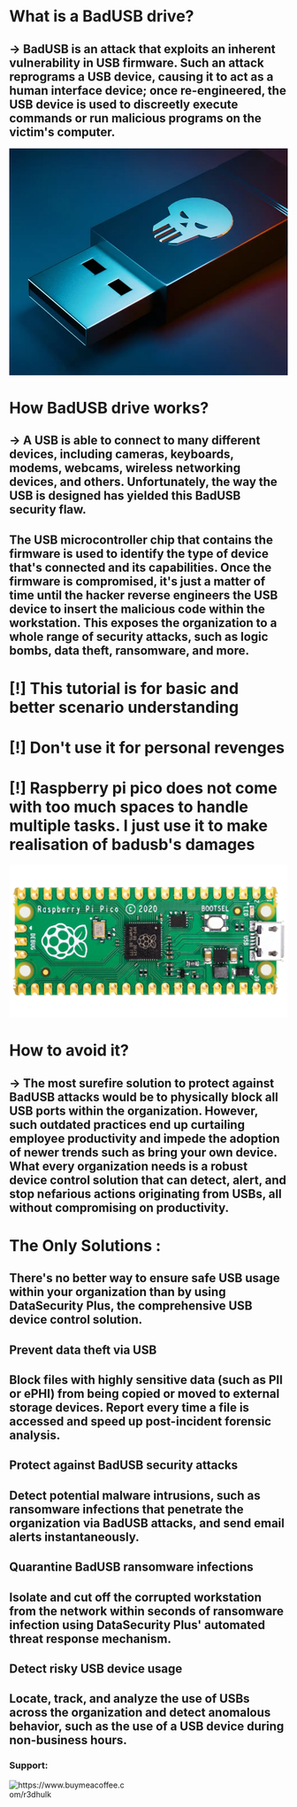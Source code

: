 #  What is a BadUSB drive?
## -> BadUSB is an attack that exploits an inherent vulnerability in USB firmware. Such an attack reprograms a USB device, causing it to act as a human interface device; once re-engineered, the USB device is used to discreetly execute commands or run malicious programs on the victim's computer.

![](bad-usb.jpg)

#  How BadUSB drive works?
## -> A USB is able to connect to many different devices, including cameras, keyboards, modems, webcams, wireless networking devices, and others. Unfortunately, the way the USB is designed has yielded this BadUSB security flaw.

## The USB microcontroller chip that contains the firmware is used to identify the type of device that's connected and its capabilities. Once the firmware is compromised, it's just a matter of time until the hacker reverse engineers the USB device to insert the malicious code within the workstation. This exposes the organization to a whole range of security attacks, such as logic bombs, data theft, ransomware, and more.

# [!] This tutorial is for basic and better scenario understanding
# [!] Don't use it for personal revenges
# [!] Raspberry pi pico does not come with too much spaces to handle multiple tasks. I just use it to make realisation of badusb's damages

![](rasp-pi_pico.jpg)

#  How to avoid it?
## -> The most surefire solution to protect against BadUSB attacks would be to physically block all USB ports within the organization. However, such outdated practices end up curtailing employee productivity and impede the adoption of newer trends such as bring your own device. What every organization needs is a robust device control solution that can detect, alert, and stop nefarious actions originating from USBs, all without compromising on productivity. 


# The Only Solutions :

## There's no better way to ensure safe USB usage within your organization than by using DataSecurity Plus, the comprehensive USB device control solution.

## Prevent data theft via USB

## Block files with highly sensitive data (such as PII or ePHI) from being copied or moved to external storage devices. Report every time a file is accessed and speed up post-incident forensic analysis.

## Protect against BadUSB security attacks

## Detect potential malware intrusions, such as ransomware infections that penetrate the organization via BadUSB attacks, and send email alerts instantaneously.

## Quarantine BadUSB ransomware infections

## Isolate and cut off the corrupted workstation from the network within seconds of ransomware infection using DataSecurity Plus' automated threat response mechanism.

## Detect risky USB device usage

## Locate, track, and analyze the use of USBs across the organization and detect anomalous behavior, such as the use of a USB device during non-business hours.
<h3 align="left">Support:</h3>
<p><a href="https://www.buymeacoffee.com/r3dhulk"> <img align="left" src="https://cdn.buymeacoffee.com/buttons/v2/default-yellow.png" height="50" width="210" alt="https://www.buymeacoffee.com/r3dhulk" /></a></p><br><br>
